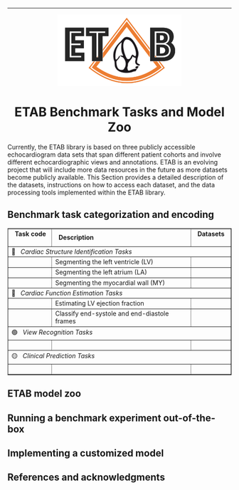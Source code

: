 ---------------

<p align="center">
  <img width="280" height="160" src="assets/etab_logo.png" />
</p>

<h1 align="center">
    <b> ETAB Benchmark Tasks and Model Zoo </b>
</h1>

Currently, the ETAB library is based on three publicly accessible echocardiogram data sets that span different patient cohorts and involve different echocardiographic views and annotations. ETAB is an evolving project that will include more data resources in the future as more datasets become publicly available. This Section provides a detailed description of the datasets, instructions on how to access each dataset, and the data processing tools implemented within the ETAB library.


## Benchmark task categorization and encoding

<table border="1">
 <tr>
  <td>&nbsp; <b> Task code </b>   &nbsp;</td>
  <td>&nbsp; <b> Description </b> &nbsp;</td>
  <td>&nbsp; <b> Datasets </b> &nbsp;</td>
 </tr>
 <tr>
  <td colspan="3"> 🔴 &nbsp; <i> Cardiac Structure Identification Tasks </i> </td>
 </tr>
 <tr>
  <td>&nbsp;</td>
  <td>Segmenting the left ventricle (LV)</td>
  <td>&nbsp;</td>
 </tr>
 <tr>
 <td>&nbsp;</td>
  <td>Segmenting the left atrium (LA)</td>
  <td>&nbsp;</td>
 </tr> 
 <tr>
 <td>&nbsp;</td>
  <td>Segmenting the myocardial wall (MY)</td>
  <td>&nbsp;</td>
 </tr>  
 <tr>
 <td colspan="3"> 🔵 &nbsp; <i> Cardiac Function Estimation Tasks </i> </td>
 </tr>
 <tr>
  <td>&nbsp;</td>
  <td>Estimating LV ejection fraction</td>
  <td>&nbsp;</td>
 </tr>
  <tr>
  <td>&nbsp;</td>
  <td>Classify end-systole and end-diastole frames</td>
  <td>&nbsp;</td>
 </tr> 
 <tr>
 <td colspan="3"> 🟢 &nbsp; <i> View Recognition Tasks </i> </td>
 </tr>
 <tr>
  <td>&nbsp;</td>
  <td>&nbsp;</td>
  <td>&nbsp;</td>
 </tr>
 <tr>
 <td colspan="3"> 🟡 &nbsp; <i> Clinical Prediction Tasks </i> </td>
 </tr>
 <tr>
  <td>&nbsp;</td>
  <td>&nbsp;</td>
  <td>&nbsp;</td>
 </tr> 
</table>

  


## ETAB model zoo


## Running a benchmark experiment out-of-the-box


## Implementing a customized model

## References and acknowledgments



